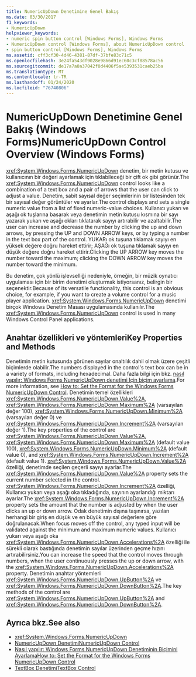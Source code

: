 ```yaml
---
title: NumericUpDown Denetimine Genel Bakış
ms.date: 03/30/2017
f1_keywords:
- NumericUpDown
helpviewer_keywords:
- numeric spin button control [Windows Forms], Windows Forms
- NumericUpDown control [Windows Forms], about NumericUpDown control
- spin button control [Windows Forms], Windows Forms
ms.assetid: cff3cf30-4d46-4381-87df-37bfe83c71c5
ms.openlocfilehash: 3e24fa543df9028e9866d91ec60c3cf88578ac56
ms.sourcegitcommit: de17a7a0a37042f0d4406f5ae5393531caeb25ba
ms.translationtype: MT
ms.contentlocale: tr-TR
ms.lasthandoff: 01/24/2020
ms.locfileid: "76740806"
---
```

# <a name="numericupdown-control-overview-windows-forms"></a><span data-ttu-id="a1505-102">NumericUpDown Denetimine Genel Bakış (Windows Forms)</span><span class="sxs-lookup"><span data-stu-id="a1505-102">NumericUpDown Control Overview (Windows Forms)</span></span>
<span data-ttu-id="a1505-103"><xref:System.Windows.Forms.NumericUpDown> denetim, bir metin kutusu ve kullanıcının bir değeri ayarlamak için tıklabileceği bir çift ok gibi görünür.</span><span class="sxs-lookup"><span data-stu-id="a1505-103">The <xref:System.Windows.Forms.NumericUpDown> control looks like a combination of a text box and a pair of arrows that the user can click to adjust a value.</span></span> <span data-ttu-id="a1505-104">Denetim, sabit sayısal değer seçimlerinin bir listesinden tek bir sayısal değer görüntüler ve ayarlar.</span><span class="sxs-lookup"><span data-stu-id="a1505-104">The control displays and sets a single numeric value from a list of fixed numeric-value choices.</span></span> <span data-ttu-id="a1505-105">Kullanıcı yukarı ve aşağı ok tuşlarına basarak veya denetimin metin kutusu kısmına bir sayı yazarak yukarı ve aşağı okları tıklatarak sayıyı artırabilir ve azaltabilir.</span><span class="sxs-lookup"><span data-stu-id="a1505-105">The user can increase and decrease the number by clicking the up and down arrows, by pressing the UP and DOWN ARROW keys, or by typing a number in the text box part of the control.</span></span> <span data-ttu-id="a1505-106">YUKARı ok tuşuna tıklamak sayıyı en yüksek değere doğru hareket ettirir; AŞAĞı ok tuşuna tıklamak sayıyı en düşük değere doğru hareket ettirir.</span><span class="sxs-lookup"><span data-stu-id="a1505-106">Clicking the UP ARROW key moves the number toward the maximum; clicking the DOWN ARROW key moves the number toward the minimum.</span></span>  
  
 <span data-ttu-id="a1505-107">Bu denetim, çok yönlü işlevselliği nedeniyle, örneğin, bir müzik oynatıcı uygulaması için bir birim denetimi oluşturmak istiyorsanız, belirgin bir seçenektir.</span><span class="sxs-lookup"><span data-stu-id="a1505-107">Because of its versatile functionality, this control is an obvious choice, for example, if you want to create a volume control for a music player application.</span></span> <span data-ttu-id="a1505-108"><xref:System.Windows.Forms.NumericUpDown> denetimi birçok Windows Denetim Masası uygulamasında kullanılır.</span><span class="sxs-lookup"><span data-stu-id="a1505-108">The <xref:System.Windows.Forms.NumericUpDown> control is used in many Windows Control Panel applications.</span></span>  
  
## <a name="key-properties-and-methods"></a><span data-ttu-id="a1505-109">Anahtar özellikleri ve yöntemleri</span><span class="sxs-lookup"><span data-stu-id="a1505-109">Key Properties and Methods</span></span>  
 <span data-ttu-id="a1505-110">Denetimin metin kutusunda görünen sayılar onaltılık dahil olmak üzere çeşitli biçimlerde olabilir.</span><span class="sxs-lookup"><span data-stu-id="a1505-110">The numbers displayed in the control's text box can be in a variety of formats, including hexadecimal.</span></span> <span data-ttu-id="a1505-111">Daha fazla bilgi için bkz. [nasıl yapılır: Windows Forms NumericUpDown denetimi Için biçim ayarlama](how-to-set-the-format-for-the-windows-forms-numericupdown-control.md).</span><span class="sxs-lookup"><span data-stu-id="a1505-111">For more information, see [How to: Set the Format for the Windows Forms NumericUpDown Control](how-to-set-the-format-for-the-windows-forms-numericupdown-control.md).</span></span> <span data-ttu-id="a1505-112">Denetimin temel özellikleri <xref:System.Windows.Forms.NumericUpDown.Value%2A>, <xref:System.Windows.Forms.NumericUpDown.Maximum%2A> (varsayılan değer 100), <xref:System.Windows.Forms.NumericUpDown.Minimum%2A> (varsayılan değer 0) ve <xref:System.Windows.Forms.NumericUpDown.Increment%2A> (varsayılan değer 1).</span><span class="sxs-lookup"><span data-stu-id="a1505-112">The key properties of the control are <xref:System.Windows.Forms.NumericUpDown.Value%2A>, <xref:System.Windows.Forms.NumericUpDown.Maximum%2A> (default value 100), <xref:System.Windows.Forms.NumericUpDown.Minimum%2A> (default value 0), and <xref:System.Windows.Forms.NumericUpDown.Increment%2A> (default value 1).</span></span> <span data-ttu-id="a1505-113"><xref:System.Windows.Forms.NumericUpDown.Value%2A> özelliği, denetimde seçilen geçerli sayıyı ayarlar.</span><span class="sxs-lookup"><span data-stu-id="a1505-113">The <xref:System.Windows.Forms.NumericUpDown.Value%2A> property sets the current number selected in the control.</span></span> <span data-ttu-id="a1505-114"><xref:System.Windows.Forms.NumericUpDown.Increment%2A> özelliği, Kullanıcı yukarı veya aşağı oka tıkladığında, sayının ayarlandığı miktarı ayarlar.</span><span class="sxs-lookup"><span data-stu-id="a1505-114">The <xref:System.Windows.Forms.NumericUpDown.Increment%2A> property sets the amount that the number is adjusted by when the user clicks an up or down arrow.</span></span> <span data-ttu-id="a1505-115">Odak denetimin dışına taşınırsa, yazılan herhangi bir giriş en düşük ve en büyük sayısal değerlere göre doğrulanacak.</span><span class="sxs-lookup"><span data-stu-id="a1505-115">When focus moves off the control, any typed input will be validated against the minimum and maximum numeric values.</span></span> <span data-ttu-id="a1505-116">Kullanıcı yukarı veya aşağı oka <xref:System.Windows.Forms.NumericUpDown.Accelerations%2A> özelliği ile sürekli olarak bastığında denetimin sayılar üzerinden geçme hızını artırabilirsiniz.</span><span class="sxs-lookup"><span data-stu-id="a1505-116">You can increase the speed that the control moves through numbers, when the user continuously presses the up or down arrow, with the <xref:System.Windows.Forms.NumericUpDown.Accelerations%2A> property.</span></span> <span data-ttu-id="a1505-117">Denetimin anahtar yöntemleri <xref:System.Windows.Forms.NumericUpDown.UpButton%2A> ve <xref:System.Windows.Forms.NumericUpDown.DownButton%2A>.</span><span class="sxs-lookup"><span data-stu-id="a1505-117">The key methods of the control are <xref:System.Windows.Forms.NumericUpDown.UpButton%2A> and <xref:System.Windows.Forms.NumericUpDown.DownButton%2A>.</span></span>  
  
## <a name="see-also"></a><span data-ttu-id="a1505-118">Ayrıca bkz.</span><span class="sxs-lookup"><span data-stu-id="a1505-118">See also</span></span>

- <xref:System.Windows.Forms.NumericUpDown>
- [<span data-ttu-id="a1505-119">NumericUpDown Denetimi</span><span class="sxs-lookup"><span data-stu-id="a1505-119">NumericUpDown Control</span></span>](numericupdown-control-windows-forms.md)
- [<span data-ttu-id="a1505-120">Nasıl yapılır: Windows Forms NumericUpDown Denetiminin Biçimini Ayarlama</span><span class="sxs-lookup"><span data-stu-id="a1505-120">How to: Set the Format for the Windows Forms NumericUpDown Control</span></span>](how-to-set-the-format-for-the-windows-forms-numericupdown-control.md)
- [<span data-ttu-id="a1505-121">TextBox Denetimi</span><span class="sxs-lookup"><span data-stu-id="a1505-121">TextBox Control</span></span>](textbox-control-windows-forms.md)
